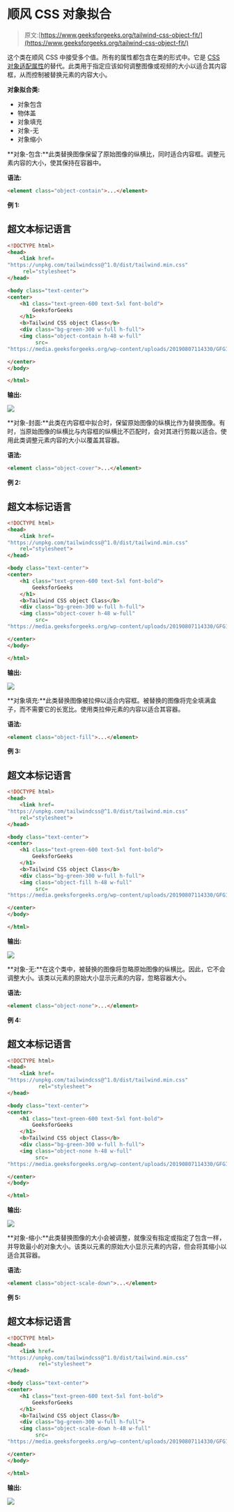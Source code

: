 # 顺风 CSS 对象拟合

> 原文:[https://www.geeksforgeeks.org/tailwind-css-object-fit/](https://www.geeksforgeeks.org/tailwind-css-object-fit/)

这个类在顺风 CSS 中接受多个值。所有的属性都包含在类的形式中。它是 [CSS 对象适配属性](https://www.geeksforgeeks.org/css-the-object-fit-property/)的替代。此类用于指定应该如何调整图像或视频的大小以适合其内容框，从而控制被替换元素的内容大小。

**对象拟合类:**

*   对象包含
*   物体盖
*   对象填充
*   对象-无
*   对象缩小

**对象-包含:**此类替换图像保留了原始图像的纵横比，同时适合内容框。调整元素内容的大小，使其保持在容器中。

**语法:**

```html
<element class="object-contain">...</element>
```

**例 1:**

## 超文本标记语言

```html
<!DOCTYPE html> 
<head>    
    <link href=
"https://unpkg.com/tailwindcss@^1.0/dist/tailwind.min.css" 
     rel="stylesheet"> 
</head> 

<body class="text-center"> 
<center>
    <h1 class="text-green-600 text-5xl font-bold">
        GeeksforGeeks
    </h1> 
    <b>Tailwind CSS object Class</b> 
    <div class="bg-green-300 w-full h-full">
    <img class="object-contain h-48 w-full" 
         src=
"https://media.geeksforgeeks.org/wp-content/uploads/20190807114330/GFG115.png">    

</center>
</body> 

</html>
```

**输出:**

![](img/37122f8d4907d9f63dc1e67384d61556.png)

**对象-封面:**此类在内容框中拟合时，保留原始图像的纵横比作为替换图像。有时，当原始图像的纵横比与内容框的纵横比不匹配时，会对其进行剪裁以适合。使用此类调整元素内容的大小以覆盖其容器。

**语法:**

```html
<element class="object-cover">...</element>
```

**例 2:**

## 超文本标记语言

```html
<!DOCTYPE html> 
<head>     
    <link href=
"https://unpkg.com/tailwindcss@^1.0/dist/tailwind.min.css" 
    rel="stylesheet"> 
</head> 

<body class="text-center"> 
<center>
    <h1 class="text-green-600 text-5xl font-bold">
        GeeksforGeeks
    </h1> 
    <b>Tailwind CSS object Class</b> 
    <div class="bg-green-300 w-full h-full">
    <img class="object-cover h-48 w-full" 
         src=
"https://media.geeksforgeeks.org/wp-content/uploads/20190807114330/GFG115.png">    

</center>
</body> 

</html>
```

**输出:**

![](img/0963c09038893d5daa711879df1d532c.png)

**对象填充:**此类替换图像被拉伸以适合内容框。被替换的图像将完全填满盒子，而不需要它的长宽比。使用类拉伸元素的内容以适合其容器。

**语法:**

```html
<element class="object-fill">...</element>
```

**例 3:**

## 超文本标记语言

```html
<!DOCTYPE html> 
<head>    
    <link href=
"https://unpkg.com/tailwindcss@^1.0/dist/tailwind.min.css" 
    rel="stylesheet"> 
</head> 

<body class="text-center"> 
<center>
    <h1 class="text-green-600 text-5xl font-bold">
        GeeksforGeeks
    </h1> 
    <b>Tailwind CSS object Class</b> 
    <div class="bg-green-300 w-full h-full">
    <img class="object-fill h-48 w-full" 
         src=
"https://media.geeksforgeeks.org/wp-content/uploads/20190807114330/GFG115.png">    

</center>
</body> 

</html>
```

**输出:**

![](img/637aeafa0a2b34a1e2c6be7905af86e6.png)

**对象-无:**在这个类中，被替换的图像将忽略原始图像的纵横比。因此，它不会调整大小。该类以元素的原始大小显示元素的内容，忽略容器大小。

**语法:**

```html
<element class="object-none">...</element>
```

**例 4:**

## 超文本标记语言

```html
<!DOCTYPE html> 
<head>    
    <link href=
"https://unpkg.com/tailwindcss@^1.0/dist/tailwind.min.css" 
          rel="stylesheet"> 
</head> 

<body class="text-center"> 
<center>
    <h1 class="text-green-600 text-5xl font-bold">
        GeeksforGeeks
    </h1> 
    <b>Tailwind CSS object Class</b> 
    <div class="bg-green-300 w-full h-full">
    <img class="object-none h-48 w-full" 
         src=
"https://media.geeksforgeeks.org/wp-content/uploads/20190807114330/GFG115.png">    

</center>
</body> 

</html>
```

**输出:**

![](img/fa4ac03c474a9fa1d2e9682cb8d1c6eb.png)

**对象-缩小:**此类替换图像的大小会被调整，就像没有指定或指定了包含一样，并导致最小的对象大小。该类以元素的原始大小显示元素的内容，但会将其缩小以适合其容器。

**语法:**

```html
<element class="object-scale-down">...</element>
```

**例 5:**

## 超文本标记语言

```html
<!DOCTYPE html> 
<head>    
    <link href=
"https://unpkg.com/tailwindcss@^1.0/dist/tailwind.min.css" 
          rel="stylesheet"> 
</head> 

<body class="text-center"> 
<center>
    <h1 class="text-green-600 text-5xl font-bold">
        GeeksforGeeks
    </h1> 
    <b>Tailwind CSS object Class</b> 
    <div class="bg-green-300 w-full h-full">
    <img class="object-scale-down h-48 w-full" 
         src=
"https://media.geeksforgeeks.org/wp-content/uploads/20190807114330/GFG115.png">

</center>
</body> 

</html>
```

**输出:**

![](img/b24e9c2e086e361cfb291d40ca26eac9.png)